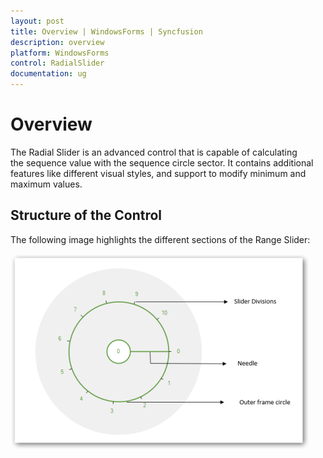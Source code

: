 ```yaml
---
layout: post
title: Overview | WindowsForms | Syncfusion
description: overview
platform: WindowsForms
control: RadialSlider 
documentation: ug
---
```


# Overview

The Radial Slider is an advanced control that is capable of calculating the sequence value with the sequence circle sector. It contains additional features like different visual styles, and support to modify minimum and maximum values.

## Structure of the Control

The following image highlights the different sections of the Range Slider:

![](Overview_images/Overview_img1.png)



